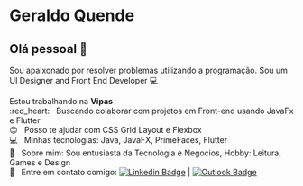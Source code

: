 
# Geraldo Quende

## Olá pessoal 👋
Sou apaixonado por resolver problemas utilizando a programação.
Sou um UI Designer and Front End Developer :computer:

 Estou trabalhando na **Vipas**
 <br/> :red_heart: &nbsp; Buscando colaborar com projetos em Front-end usando JavaFx e Flutter
 <br/> :blush: &nbsp; Posso te ajudar com CSS Grid Layout e Flexbox
 <br/> :computer: &nbsp; Minhas tecnologias: Java, JavaFX, PrimeFaces, Flutter
 <br/> 💬  &nbsp; Sobre mim: Sou entusiasta da Tecnologia e Negocios, Hobby: Leitura, Games e Design
 <br/> :email: &nbsp; Entre em contato comigo: [![Linkedin Badge](https://img.shields.io/badge/-AdolfoQuende-blue?style=flat-square&logo=Linkedin&logoColor=white&link=https://www.linkedin.com/in/gquende/)](https://www.linkedin.com/in/tgmarinho/) 
| 
[![Outlook Badge](https://img.shields.io/badge/-gquende@hotmail.com-c14438?style=flat-square&logo=Outlook&logoColor=white&link=mailto:gquende@hotmail.com)](mailto:gquende@hotmail.com)
